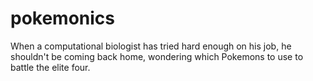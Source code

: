 # pokemonics
When a computational biologist has tried hard enough on his job, he shouldn't be coming back home, wondering which Pokemons to use to battle the elite four.
